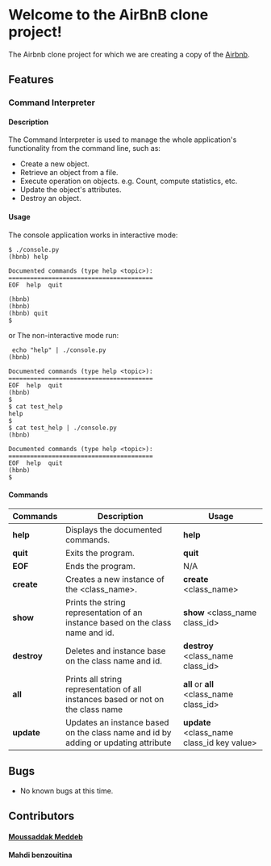 # Welcome to the AirBnB clone project!

The Airbnb clone project for which we are creating a copy of the [Airbnb](https://www.airbnb.com/).


## Features

### Command Interpreter

#### Description

The Command Interpreter is used to manage the whole application's functionality from the command line, such as:
+ Create a new object.
+ Retrieve an object from a file.
+ Execute operation on objects. e.g. Count, compute statistics, etc.
+ Update the object's attributes.
+ Destroy an object.

#### Usage

The console application works in interactive mode:
 
```
$ ./console.py
(hbnb) help

Documented commands (type help <topic>):
========================================
EOF  help  quit

(hbnb) 
(hbnb) 
(hbnb) quit
$
```
or The non-interactive mode run:

```
 echo "help" | ./console.py
(hbnb)

Documented commands (type help <topic>):
========================================
EOF  help  quit
(hbnb) 
$
$ cat test_help
help
$
$ cat test_help | ./console.py
(hbnb)

Documented commands (type help <topic>):
========================================
EOF  help  quit
(hbnb) 
$

```

#### Commands

Commands | Description | Usage
-------- | ----------- |-------- |
**help**| Displays the documented commands. | **help**
**quit**     | Exits the program. | **quit**
**EOF**      | Ends the program.| N/A
**create**  | Creates a new instance of the \<class_name\>. | **create** \<class_name\>
**show**    | Prints the string representation of an instance based on the class name and id. | **show** \<class_name class_id\>
**destroy** | Deletes and instance base on the class name and id. | **destroy** \<class_name class_id\>
**all** | Prints all string representation of all instances based or not on the class name | **all** or **all** \<class_name class_id\>
**update** | Updates an instance based on the class name and id by adding or updating attribute | **update** \<class_name class_id key value\>

## Bugs

+ No known bugs at this time.

## Contributors

#### [Moussaddak Meddeb](https://github.com/Moussaddak)
#### Mahdi benzouitina
